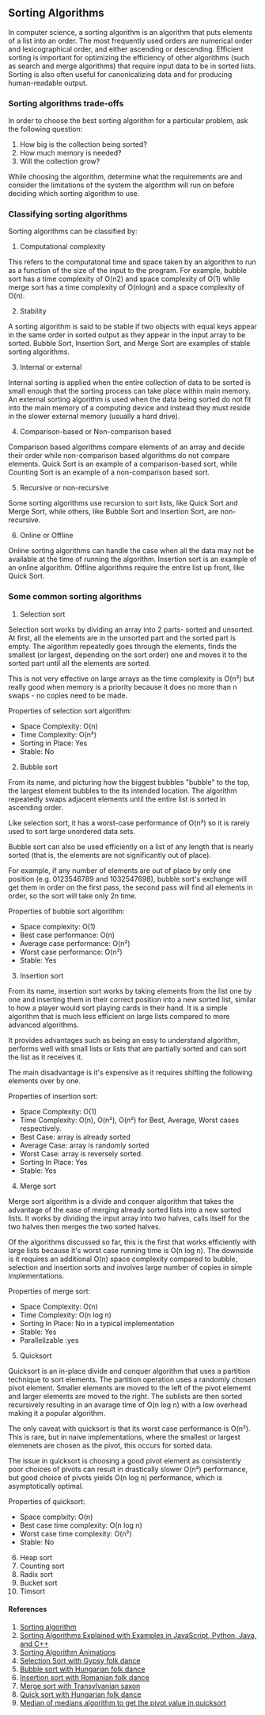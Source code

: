 ## Sorting Algorithms
<p>
In computer science, a sorting algorithm is an algorithm that puts elements of a list into an order. The most frequently used orders are numerical order and lexicographical order, and either ascending or descending. Efficient sorting is important for optimizing the efficiency of other algorithms (such as search and merge algorithms) that require input data to be in sorted lists. Sorting is also often useful for canonicalizing data and for producing human-readable output.
</p>

### Sorting algorithms trade-offs
<p>
In order to choose the best sorting algorithm for a particular problem, ask the following question:

1. How big is the collection being sorted?
2. How much memory is needed?
3. Will the collection grow?

While choosing the algorithm, determine what the requirements are and consider the limitations of the system the algorithm will run on before deciding which sorting algorithm to use.
</p>

### Classifying sorting algorithms
<p>
Sorting algorithms can be classified by:

1. Computational complexity
<p>
This refers to the computatonal time and space taken by an algorithm to run as a function of the size of the input to the program. For example, bubble sort has a time complexity of O(n2) and  space complexity of O(1) while merge sort has a time complexity of O(nlog⁡n) and a space complexity of O(n).
</p>

2. Stability
<p>
A sorting algorithm is said to be stable if two objects with equal keys appear in the same order in sorted output as they appear in the input array to be sorted. Bubble Sort, Insertion Sort, and Merge Sort are examples of stable sorting algorithms.
</p>

3. Internal or external
<p>
Internal sorting is applied when the entire collection of data to be sorted is small enough that the sorting process can take place within main memory. An external sorting algorithm is used when the data being sorted do not fit into the main memory of a computing device and instead they must reside in the slower external memory (usually a hard drive).
</p>

4. Comparison-based or Non-comparison based
<p>
Comparison based algorithms compare elements of an array and decide their order while non-comparison based algorithms do not compare elements. Quick Sort is an example of a comparison-based sort, while Counting Sort is an example of a non-comparison based sort.
</p>

5. Recursive or non-recursive
<p>
Some sorting algorithms use recursion to sort lists, like Quick Sort and Merge Sort, while others, like Bubble Sort and Insertion Sort, are non-recursive.
</p>

6. Online or Offline
<p>
Online sorting algorithms can handle the case when all the data may not be available at the time of running the algorithm. Insertion sort is an example of an online algorithm. Offline algorithms require the entire list up front, like Quick Sort.
</p>

</p>

### Some common sorting algorithms
1. Selection sort
<p>
Selection sort works by dividing an array into 2 parts- sorted and unsorted. At first, all the elements are in the unsorted part and the sorted part is empty. The algorithm repeatedly goes through the elements, finds the smallest (or largest, depending on the sort order) one and moves it to the sorted part until all the elements are sorted.


This is not very effective on large arrays as the time complexity is O(n²) but really good when memory is a priority because it does no more than n swaps - no copies need to be made.


Properties of selection sort algorithm:
- Space Complexity:  O(n)
- Time Complexity:  O(n²)
- Sorting in Place:  Yes
- Stable:  No
</p>

2. Bubble sort
<p>
From its name, and picturing how the biggest bubbles "bubble" to the top, the largest element bubbles to the its intended location. The algorithm repeatedly swaps adjacent elements until the entire list is sorted in ascending order.


Like selection sort, it has a worst-case performance of O(n²) so it is rarely used to sort large unordered data sets.


Bubble sort can also be used efficiently on a list of any length that is nearly sorted (that is, the elements are not significantly out of place). 

For example, if any number of elements are out of place by only one position (e.g. 0123546789 and 1032547698), bubble sort's exchange will get them in order on the first pass, the second pass will find all elements in order, so the sort will take only 2n time.


Properties of bubble sort algorithm:
- Space complexity: O(1)
- Best case performance: O(n)
- Average case performance: O(n²)
- Worst case performance: O(n²)
- Stable: Yes
</p>

3. Insertion sort
<p>
From its name, insertion sort works by taking elements from the list one by one and inserting them in their correct position into a new sorted list, similar to how a player would sort playing cards in their hand. It is a simple algorithm that is much less efficient on large lists compared to more advanced algorithms.


It provides advantages such as being an easy to understand algorithm, performs well with small lists or lists that are partially sorted and can sort the list as it receives it.


The main disadvantage is it's expensive as it requires shifting the following elements over by one.


Properties of insertion sort:
- Space Complexity: O(1)
- Time Complexity: O(n), O(n²), O(n²) for Best, Average, Worst cases respectively.
- Best Case: array is already sorted
- Average Case: array is randomly sorted
- Worst Case: array is reversely sorted.
- Sorting In Place: Yes
- Stable: Yes
</p>

4. Merge sort
<p>
Merge sort algorithm is a divide and conquer algorithm that takes the advantage of the ease of merging already sorted lists into a new sorted lists. It works by dividing the input array into two halves, calls itself for the two halves then merges the two sorted halves.


Of the algorithms discussed so far, this is the first that works efficiently with large lists because it's worst case running time is O(n log n). The downside is it requires an additional O(n) space complexity compared to bubble, selection and insertion sorts and involves large number of copies in simple implementations.


Properties of merge sort:
- Space Complexity: O(n)
- Time Complexity: O(n log n)
- Sorting In Place: No in a typical implementation
- Stable: Yes
- Parallelizable :yes
</p>

5. Quicksort
<p>
Quicksort is an in-place divide and conquer algorithm that uses a partition technique to sort elements. The partition operation uses a randomly chosen pivot element. Smaller elements are moved to the left of the pivot elememt and larger elements are moved to the right. The sublists are then sorted recursively resulting in an avarage time of O(n log n) with a low overhead making it a popular algorithm.


The only caveat with quicksort is that its worst case performance is O(n²). This is rare, but in naive implementations, where the smallest or largest elemenets are chosen as the pivot, this occurs for sorted data.


The issue in quicksort is choosing a good pivot element as consistently poor choices of pivots can result in drastically slower O(n²) performance, but good choice of pivots yields O(n log n) performance, which is asymptotically optimal.


Properties of quicksort:
- Space complxity: O(n)
- Best case time complexity: O(n log n)
- Worst case time complexity: O(n²)
- Stable: No
</p>

6. Heap sort
7. Counting sort
8. Radix sort
9. Bucket sort
10. Timsort 

#### References
1. [Sorting algorithm](https://en.wikipedia.org/wiki/Sorting_algorithm)
2. [Sorting Algorithms Explained with Examples in JavaScript, Python, Java, and C++](https://www.freecodecamp.org/news/sorting-algorithms-explained-with-examples-in-python-java-and-c/)
3. [Sorting Algorithm Animations](https://www.toptal.com/developers/sorting-algorithms)
4. [Selection Sort with Gypsy folk dance](https://www.youtube.com/watch?v=Ns4TPTC8whw)
5. [Bubble sort with Hungarian folk dance](https://www.youtube.com/watch?v=Iv3vgjM8Pv4)
6. [Insertion sort with Romanian folk dance](https://www.youtube.com/watch?v=EdIKIf9mHk0)
7. [Merge sort with Transylvanian saxon](https://www.youtube.com/watch?v=dENca26N6V4&list=PLOmdoKois7_FK-ySGwHBkltzB11snW7KQ&index=3)
8. [Quick sort with Hungarian folk dance](https://www.youtube.com/watch?v=3San3uKKHgg)
9. [Median of medians algorithm to get the pivot value in quicksort](https://www.linkedin.com/advice/0/what-advantages-disadvantages-median-of-medians-algorithm)